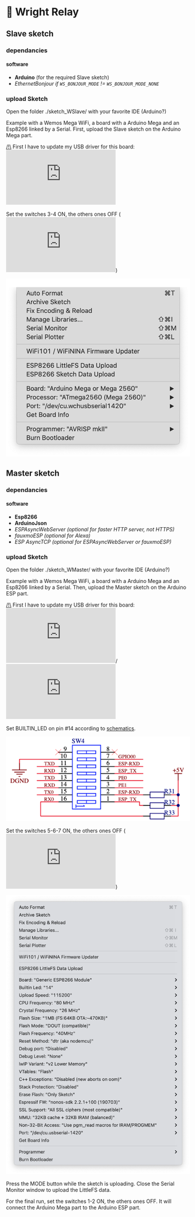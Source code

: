 # 🚥 Wright Relay


## Slave sketch


### dependancies

#### software

- **Arduino** (for the required Slave sketch)
- *EthernetBonjour if `WS_BONJOUR_MODE` != `WS_BONJOUR_MODE_NONE`*


### upload Sketch

Open the folder ./sketch_WSlave/ with your favorite IDE (Arduino?)

Example with a Wemos Mega WiFi, a board with a Arduino Mega and an Esp8266 linked by a Serial. 
First, upload the Slave sketch on the Arduino Mega part. 

<ins>/!\\</ins> First I have to update my USB driver for this board: 
![download CH34X](http://www.wch-ic.com/downloads/category/30.html?page=2)


Set the switches 3-4 ON, the others ones OFF (![Robotdyn manual](https://robotdyn.com/mega-wifi-r3-atmega2560-esp8266-flash-32mb-usb-ttl-ch340g-micro-usb.html))

![ide-config-slave](./ide-config-slave.png)


## Master sketch


### dependancies

#### software

- **Esp8266**
- **ArduinoJson**
- *ESPAsyncWebServer (optional for faster HTTP server, not HTTPS)*
- *fauxmoESP (optional for Alexa)*
- *ESP AsyncTCP (optional for ESPAsyncWebServer or fauxmoESP)*


### upload Sketch

Open the folder ./sketch_WMaster/ with your favorite IDE (Arduino?)

Example with a Wemos Mega WiFi, a board with a Arduino Mega and an Esp8266 linked by a Serial. 
Then, upload the Master sketch on the Arduino ESP part. 

<ins>/!\\</ins> First I have to update my USB driver for this board: 
![download CH34X](http://www.wch-ic.com/downloads/category/30.html?page=2)/![download CH340](https://docs.wemos.cc/en/latest/ch340_driver.html)

Set BUILTIN_LED on pin #14 according to [schematics](https://robotdyn.com/pub/media/0G-00005806==MEGA+WiFi-R3-AT2560-ESP8266-32MB-CH340G/DOCS/Schematic==0G-00005806==MEGA+WiFi-R3-AT2560-ESP8266-32MB-CH340G.pdf).


![switches-arduino-esp8266-mega](./switches-arduino-esp8266-mega.png)


Set the switches 5-6-7 ON, the others ones OFF (![Robotdyn manual](https://robotdyn.com/mega-wifi-r3-atmega2560-esp8266-flash-32mb-usb-ttl-ch340g-micro-usb.html))

![ide-config-master](./ide-config-master.png)

Press the MODE button while the sketch is uploading. 
Close the Serial Monitor window to upload the LittleFS data. 

For the final run, 
set the switches 1-2 ON, the others ones OFF. 
It will connect the Arduino Mega part to the Arduino ESP part.
